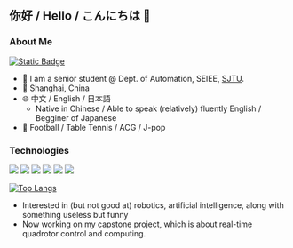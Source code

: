 ## 你好 / Hello / こんにちは 👋

<!--
**LeightonWang/LeightonWang** is a ✨ _special_ ✨ repository because its `README.md` (this file) appears on your GitHub profile.

Here are some ideas to get you started:

- 🔭 I’m a student in Dept. of Automation, SEIEE, SJTU 
- 🌱 I’m currently learning machine learning, algorithm design and analysis, computer vision, control theory...
- 📫 You can contact me via wtrwang7@sjtu.edu.cn
- ⚡ Fun fact: ...
-->
### About Me
[![Static Badge](https://img.shields.io/badge/blog-%40LeightonWang-blue)](https://leightonwang.github.io)
- 🔭 I am a senior student @ Dept. of Automation, SEIEE, [SJTU](https://en.sjtu.edu.cn/).
- 📍 Shanghai, China
- 🌐 中文 / English / 日本語
  - Native in Chinese / Able to speak (relatively) fluently English / Begginer of Japanese
- 🎪 Football / Table Tennis / ACG / J-pop

### Technologies
  <img src="https://img.shields.io/badge/Python-f9d64e.svg?logo=python&style=flat"> <img src="https://img.shields.io/badge/C++-00599C.svg?logo=c%2B%2B&style=flat"> <img src="https://img.shields.io/badge/MATLAB-0076A8.svg?logo=mathworks&style=flat"> <img src="https://img.shields.io/badge/PyTorch-aa381e.svg?logo=pytorch&style=flat"> <img src="https://img.shields.io/badge/OpenCV-FF0000.svg?logo=opencv&style=flat"> <img src="https://img.shields.io/badge/Unreal-000000.svg?logo=unreal&style=flat">
  
  [![Top Langs](https://github-readme-stats.vercel.app/api/top-langs/?username=LeightonWang&layout=compact&hide=html,tex,ruby,shell)](https://github.com/anuraghazra/github-readme-stats)
- Interested in (but not good at) robotics, artificial intelligence, along with something useless but funny
- Now working on my capstone project, which is about real-time quadrotor control and computing.


